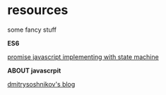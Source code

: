 # resources
some fancy stuff 

**ES6**

[promise javascript implementing with state machine](https://hackernoon.com/implementing-javascript-promise-in-70-lines-of-code-b3592565af0f)

**ABOUT javascrpit**

[dmitrysoshnikov's blog](http://dmitrysoshnikov.com/)
